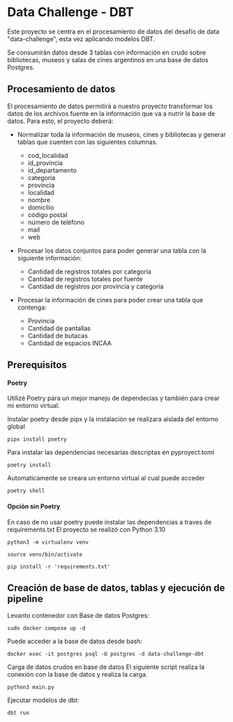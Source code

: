 # Data Challenge - DBT

Este proyecto se centra en el procesamiento de datos del desafío de data "data-challenge", esta vez aplicando modelos DBT.

Se consumirán datos desde 3 tablas con información en crudo sobre bibliotecas, museos y salas de cines argentinos en una base de datos Postgres.

## Procesamiento de datos
El procesamiento de datos permitirá a nuestro proyecto transformar los datos de los
archivos fuente en la información que va a nutrir la base de datos. Para esto, el
proyecto deberá:

- Normalizar toda la información de museos, cines y bibliotecas y generar tablas que cuenten con las siguientes columnas.
    - cod_localidad
    - id_provincia
    - id_departamento
    - categoría
    - provincia
    - localidad
    - nombre
    - domicilio
    - código postal
    - número de teléfono
    - mail
    - web

- Procesar los datos conjuntos para poder generar una tabla con la siguiente información:
    - Cantidad de registros totales por categoría
    - Cantidad de registros totales por fuente
    - Cantidad de registros por provincia y categoría


- Procesar la información de cines para poder crear una tabla que contenga:
    - Provincia
    - Cantidad de pantallas
    - Cantidad de butacas
    - Cantidad de espacios INCAA


## Prerequisitos
#### Poetry
Utilizé Poetry para un mejor manejo de dependecias y también para crear mi entorno virtual.

Instalar poetry desde pipx y la instalación se realizara aislada del entorno global
    
    pipx install poetry

Para instalar las dependencias necesarias descriptas en pyproyect.toml

    poetry install

Automaticamente se creara un entorno virtual al cual puede acceder

    poetry shell


#### Opción sin Poetry
En caso de no usar poetry puede instalar las dependencias a traves de requirements.txt
El proyecto se realizó con Python 3.10

    python3 -m virtualenv venv

    source venv/bin/activate

    pip install -r 'requirements.txt'


## Creación de base de datos, tablas y ejecución de pipeline
Levanto contenedor con Base de datos Postgres:

    sudo docker compose up -d

Puede acceder a la base de datos desde bash:

    docker exec -it postgres psql -U postgres -d data-challenge-dbt

Carga de datos crudos en base de datos
El siguiente script realiza la conexión con la base de datos y realiza la carga.

    python3 main.py

Ejecutar modelos de dbt:

    dbt run
